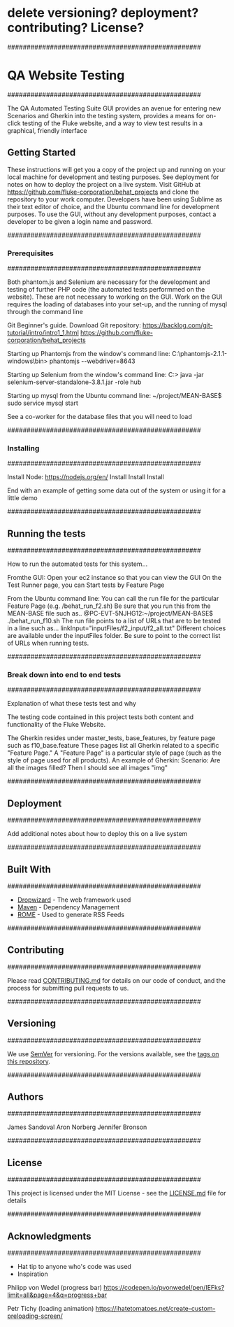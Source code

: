 # delete versioning? deployment? contributing? License?



##################################################
# QA Website Testing
##################################################

The QA Automated Testing Suite GUI provides an avenue for entering new Scenarios and Gherkin into the testing system, provides a means for on-click testing of the Fluke website, and a way to view test results in a graphical, friendly interface

## Getting Started

These instructions will get you a copy of the project up and running on your local machine for development and testing purposes. See deployment for notes on how to deploy the project on a live system.
Visit GitHub at https://github.com/fluke-corporation/behat_projects and clone the repository to your work computer.  Developers have been using Sublime as their text editor of choice, and the Ubuntu command line for development purposes.
To use the GUI, without any development purposes, contact a developer to be given a login name and password.

##################################################
### Prerequisites
##################################################

Both phantom.js and Selenium are necessary for the development and testing of further PHP code (the automated tests performmed on the website).
These are not necessary to working on the GUI.
Work on the GUI requires the loading of databases into your set-up, and the running of mysql through the command line

Git Beginner's guide. Download Git repository:
https://backlog.com/git-tutorial/intro/intro1_1.html
https://github.com/fluke-corporation/behat_projects

Starting up Phantomjs from the window's command line:
C:\phantomjs-2.1.1-windows\bin> phantomjs --webdriver=8643

Starting up Selenium from the window's command line:
C:\> java -jar selenium-server-standalone-3.8.1.jar -role hub

Starting up mysql from the Ubuntu command line:
~/project/MEAN-BASE$ sudo service mysql start

See a co-worker for the database files that you will need to load


##################################################
### Installing
##################################################

Install Node:  https://nodejs.org/en/
Install
Install
Install


End with an example of getting some data out of the system or using it for a little demo

##################################################
## Running the tests
##################################################

How to run the automated tests for this system...

Fromthe GUI:
Open your ec2 instance so that you can view the GUI
On the Test Runner page, you can Start tests by Feature Page

From the Ubuntu command line:
You can call the run file for the particular Feature Page (e.g. /behat_run_f2.sh)
Be sure that you run this from the MEAN-BASE file such as..
@PC-EVT-5NJHG12:~/project/MEAN-BASE$ ./behat_run_f10.sh
The run file points to a list of URLs that are to be tested in a line such as...
linkInput="inputFiles/f2_input/f2_all.txt"
Different choices are available under the inputFiles folder.  Be sure to point to the correct list of URLs when running tests.


##################################################
### Break down into end to end tests
##################################################

Explanation of what these tests test and why

The testing code contained in this project tests both content and functionality of the Fluke Website.

The Gherkin resides under master_tests, base_features, by feature page such as f10_base.feature
These pages list all Gherkin related to a specific "Feature Page." A "Feature Page" is a particular style of page (such as the style of page used for all products).
An example of Gherkin:
	Scenario: Are all the images filled?
		Then I should see all images "img"


##################################################
## Deployment
##################################################

Add additional notes about how to deploy this on a live system

##################################################
## Built With
##################################################

* [Dropwizard](http://www.dropwizard.io/1.0.2/docs/) - The web framework used
* [Maven](https://maven.apache.org/) - Dependency Management
* [ROME](https://rometools.github.io/rome/) - Used to generate RSS Feeds

##################################################
## Contributing
##################################################

Please read [CONTRIBUTING.md](https://gist.github.com/PurpleBooth/b24679402957c63ec426) for details on our code of conduct, and the process for submitting pull requests to us.

##################################################
## Versioning
##################################################

We use [SemVer](http://semver.org/) for versioning. For the versions available, see the [tags on this repository](https://github.com/your/project/tags). 

##################################################
## Authors
##################################################

James Sandoval
Aron Norberg
Jennifer Bronson

##################################################
## License
##################################################

This project is licensed under the MIT License - see the [LICENSE.md](LICENSE.md) file for details

##################################################
## Acknowledgments
##################################################

* Hat tip to anyone who's code was used
* Inspiration

Philipp von Wedel (progress bar)
https://codepen.io/pvonwedel/pen/IEFks?limit=all&page=4&q=progress+bar
 
Petr Tichy (loading animation)
https://ihatetomatoes.net/create-custom-preloading-screen/

